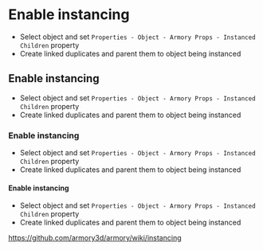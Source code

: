 # Enable instancing  

- Select object and set `Properties - Object - Armory Props - Instanced Children` property  
- Create linked duplicates and parent them to object being instanced  
## Enable instancing  

- Select object and set `Properties - Object - Armory Props - Instanced Children` property  
- Create linked duplicates and parent them to object being instanced  
### Enable instancing  

- Select object and set `Properties - Object - Armory Props - Instanced Children` property  
- Create linked duplicates and parent them to object being instanced  
#### Enable instancing  

- Select object and set `Properties - Object - Armory Props - Instanced Children` property  
- Create linked duplicates and parent them to object being instanced  

https://github.com/armory3d/armory/wiki/instancing
